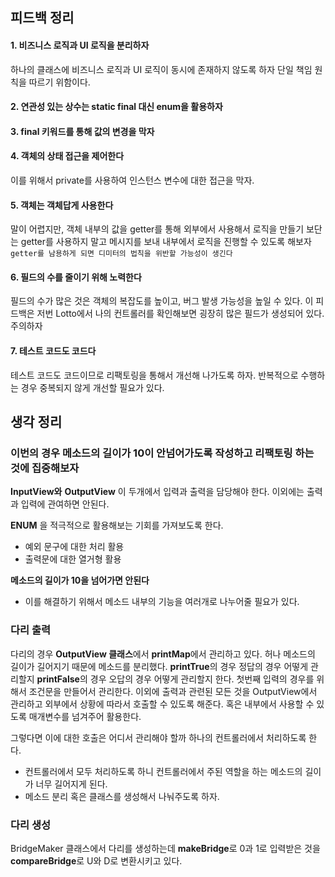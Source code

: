 ## 피드백 정리
#### 1. 비즈니스 로직과 UI 로직을 분리하자
하나의 클래스에 비즈니스 로직과 UI 로직이 동시에 존재하지 않도록 하자
단일 책임 원칙을 따르기 위함이다.
#### 2. 연관성 있는 상수는 static final 대신 enum을 활용하자
#### 3. final 키워드를 통해 값의 변경을 막자
#### 4. 객체의 상태 접근을 제어한다
이를 위해서 private를 사용하여 인스턴스 변수에 대한 접근을 막자.
#### 5. 객체는 객체답게 사용한다
말이 어렵지만, 객체 내부의 값을 getter를 통해 외부에서 사용해서 로직을 만들기 보단는 getter를 사용하지 말고 메시지를 보내 내부에서 로직을 진행할 수 있도록 해보자
`getter를 남용하게 되면 디미터의 법칙을 위반할 가능성이 생긴다`
#### 6. 필드의 수를 줄이기 위해 노력한다
필드의 수가 많은 것은 객체의 복잡도를 높이고, 버그 발생 가능성을 높일 수 있다.
이 피드백은 저번 Lotto에서 나의 컨트롤러를 확인해보면 굉장히 많은 필드가 생성되어 있다.
주의하자
#### 7. 테스트 코드도 코드다
테스트 코드도 코드이므로 리팩토링을 통해서 개선해 나가도록 하자.
반복적으로 수행하는 경우 중복되지 않게 개선할 필요가 있다.


## 생각 정리
### 이번의 경우 메소드의 길이가 10이 안넘어가도록 작성하고 리팩토링 하는 것에 집중해보자
**InputView와** **OutputView** 이 두개에서 입력과 출력을 담당해야 한다.
이외에는 출력과 입력에 관여하면 안된다.

**ENUM** 을 적극적으로 활용해보는 기회를 가져보도록 한다.
- 예외 문구에 대한 처리 활용
- 출력문에 대한 열거형 활용

**메소드의 길이가 10을 넘어가면 안된다**
- 이를 해결하기 위해서 메소드 내부의 기능을 여러개로 나누어줄 필요가 있다.
### 다리 출력
다리의 경우 **OutputView 클래스**에서 **printMap**에서 관리하고 있다.
허나 메소드의 길이가 길어지기 때문에 메소드를 분리했다.
**printTrue**의 경우 정답의 경우 어떻게 관리할지
**printFalse**의 경우 오답의 경우 어떻게 관리할지 한다.
첫번째 입력의 경우를 위해서 조건문을 만들어서 관리한다.
이외에 출력과 관련된 모든 것을 OutputView에서 관리하고 외부에서 상황에 따라서 호출할 수 있도록 해준다.
혹은 내부에서 사용할 수 있도록 매개변수를 넘겨주어 활용한다.

그렇다면 이에 대한 호출은 어디서 관리해야 할까
하나의 컨트롤러에서 처리하도록 한다.
- 컨트롤러에서 모두 처리하도록 하니 컨트롤러에서 주된 역할을 하는 메소드의 길이가 너무 길어지게 된다.
- 메소드 분리 혹은 클래스를 생성해서 나눠주도록 하자.

### 다리 생성
BridgeMaker 클래스에서 다리를 생성하는데 **makeBridge**로 0과 1로 입력받은 것을 **compareBridge**로 U와 D로 변환시키고 있다.
